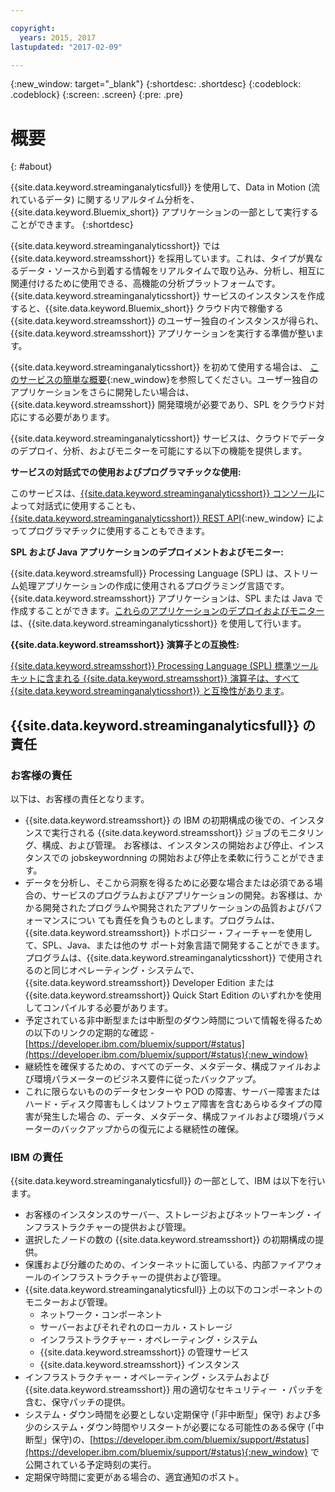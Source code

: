 ```yaml
---

copyright:
  years: 2015, 2017
lastupdated: "2017-02-09"

---
```


<!-- Attribute definitions --> 
{:new_window: target="_blank"}
{:shortdesc: .shortdesc}
{:codeblock: .codeblock}
{:screen: .screen}
{:pre: .pre}

# 概要
{: #about}

{{site.data.keyword.streaminganalyticsfull}} を使用して、Data in Motion (流れているデータ) に関するリアルタイム分析を、 {{site.data.keyword.Bluemix_short}} アプリケーションの一部として実行することができます。
{:shortdesc}

{{site.data.keyword.streaminganalyticsshort}} では {{site.data.keyword.streamsshort}} を採用しています。これは、タイプが異なるデータ・ソースから到着する情報をリアルタイムで取り込み、分析し、相互に関連付けるために使用できる、高機能の分析プラットフォームです。{{site.data.keyword.streaminganalyticsshort}} サービスのインスタンスを作成すると、{{site.data.keyword.Bluemix_short}} クラウド内で稼働する {{site.data.keyword.streamsshort}} のユーザー独自のインスタンスが得られ、{{site.data.keyword.streamsshort}} アプリケーションを実行する準備が整います。

{{site.data.keyword.streaminganalyticsshort}} を初めて使用する場合は、
 [このサービスの簡単な概要](https://developer.ibm.com/streamsdev/docs/streaming-analytics-now-available-bluemix-2/){:new_window}を参照してください。ユーザー独自のアプリケーションをさらに開発したい場合は、{{site.data.keyword.streamsshort}} 開発環境が必要であり、SPL をクラウド対応にする必要があります。

{{site.data.keyword.streaminganalyticsshort}} サービスは、クラウドでデータのデプロイ、分析、およびモニターを可能にする以下の機能を提供します。

**サービスの対話式での使用およびプログラマチックな使用:**

このサービスは、[{{site.data.keyword.streaminganalyticsshort}} コンソール](/docs/services/StreamingAnalytics/c_streams_console.html)によって対話式に使用することも、[{{site.data.keyword.streaminganalyticsshort}} REST API](https://console.ng.bluemix.net/apidocs/220){:new_window} によってプログラマチックに使用することもできます。

**SPL および Java アプリケーションのデプロイメントおよびモニター:**

{{site.data.keyword.streamsfull}} Processing Language (SPL) は、ストリーム処理アプリケーションの作成に使用されるプログラミング言語です。{{site.data.keyword.streamsshort}} アプリケーションは、SPL または Java で作成することができます。[これらのアプリケーションのデプロイおよびモニター](/docs/services/StreamingAnalytics/t_deploytocloud.html)は、{{site.data.keyword.streaminganalyticsshort}} を使用して行います。 

**{{site.data.keyword.streamsshort}} 演算子との互換性:**

[{{site.data.keyword.streamsshort}} Processing Language (SPL) 標準ツールキットに含まれる {{site.data.keyword.streamsshort}} 演算子は、すべて {{site.data.keyword.streaminganalyticsshort}} と互換性があります](/docs/services/StreamingAnalytics/c_beta_adapters.html)。

## {{site.data.keyword.streaminganalyticsfull}} の責任

### お客様の責任

以下は、お客様の責任となります。

* {{site.data.keyword.streamsshort}} の IBM の初期構成の後での、インスタンスで実行される
{{site.data.keyword.streamsshort}} ジョブのモニタリング、構成、および管理。
お客様は、インスタンスの開始および停止、インスタンスでの jobskeywordnning の開始および停止を柔軟に行うことができます。
* データを分析し、そこから洞察を得るために必要な場合または必須である場合の、サービスのプログラムおよびアプリケーションの開発。お客様は、かかる開発されたプログラムや開発されたアプリケーションの品質およびパフォーマンスについ
ても責任を負うものとします。プログラムは、{{site.data.keyword.streamsshort}} トポロジー・フィーチャーを使用して、SPL、Java、または他のサ
ポート対象言語で開発することができます。プログラムは、{{site.data.keyword.streaminganalyticsshort}} で使用されるのと同じオペレーティング・システムで、{{site.data.keyword.streamsshort}} Developer Edition または {{site.data.keyword.streamsshort}} Quick Start Edition のいずれかを使用してコンパイルする必要があります。 
* 予定されている非中断型または中断型のダウン時間について情報を得るための以下のリンクの定期的な確認 - [https://developer.ibm.com/bluemix/support/#status](https://developer.ibm.com/bluemix/support/#status){:new_window}  
* 継続性を確保するための、すべてのデータ、メタデータ、構成ファイルおよび環境パラメーターのビジネス要件に従ったバックアップ。
* これに限らないもののデータセンターや POD の障害、サーバー障害またはハード・ディスク障害もしくはソフトウェア障害を含むあらゆるタイプの障害が発生した場合
の、データ、メタデータ、構成ファイルおよび環境パラメーターのバックアップからの復元による継続性の確保。

### IBM の責任

{{site.data.keyword.streaminganalyticsfull}} の一部として、IBM は以下を行います。

* お客様のインスタンスのサーバー、ストレージおよびネットワーキング・インフラストラクチャーの提供および管理。 
* 選択したノードの数の {{site.data.keyword.streamsshort}} の初期構成の提供。
* 保護および分離のための、インターネットに面している、内部ファイアウォールのインフラストラクチャーの提供および管理。 
* {{site.data.keyword.streaminganalyticsfull}} 上の以下のコンポーネントのモニターおよび管理。
	* ネットワーク・コンポーネント
	* サーバーおよびそれぞれのローカル・ストレージ
	* インフラストラクチャー・オペレーティング・システム
	* {{site.data.keyword.streamsshort}} の管理サービス
	* {{site.data.keyword.streamsshort}} インスタンス 
* インフラストラクチャー・オペレーティング・システムおよび {{site.data.keyword.streamsshort}} 用の適切なセキュリティー
・パッチを含む、保守パッチの提供。
* システム・ダウン時間を必要としない定期保守 (「非中断型」保守) および多少のシステム・ダウン時間やリスタートが必要になる可能性のある保守 (「中断型」保守)の、[https://developer.ibm.com/bluemix/support/#status](https://developer.ibm.com/bluemix/support/#status){:new_window} で公開されている予定時刻の実行。 
* 定期保守時間に変更がある場合の、適宜通知のポスト。 
